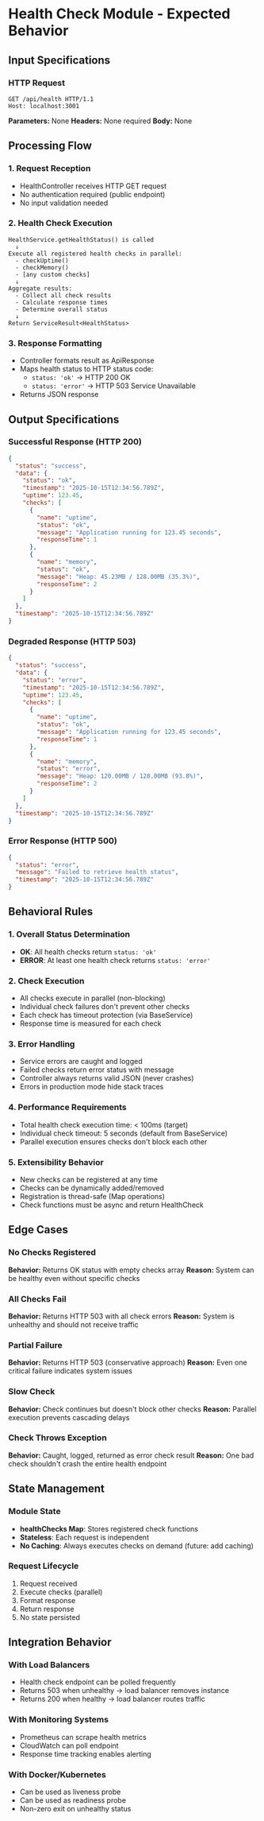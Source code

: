 # Health Check Module - Expected Behavior

## Input Specifications

### HTTP Request
```http
GET /api/health HTTP/1.1
Host: localhost:3001
```

**Parameters:** None
**Headers:** None required
**Body:** None

## Processing Flow

### 1. Request Reception
- HealthController receives HTTP GET request
- No authentication required (public endpoint)
- No input validation needed

### 2. Health Check Execution
```
HealthService.getHealthStatus() is called
  ↓
Execute all registered health checks in parallel:
  - checkUptime()
  - checkMemory()
  - [any custom checks]
  ↓
Aggregate results:
  - Collect all check results
  - Calculate response times
  - Determine overall status
  ↓
Return ServiceResult<HealthStatus>
```

### 3. Response Formatting
- Controller formats result as ApiResponse
- Maps health status to HTTP status code:
  - `status: 'ok'` → HTTP 200 OK
  - `status: 'error'` → HTTP 503 Service Unavailable
- Returns JSON response

## Output Specifications

### Successful Response (HTTP 200)

```json
{
  "status": "success",
  "data": {
    "status": "ok",
    "timestamp": "2025-10-15T12:34:56.789Z",
    "uptime": 123.45,
    "checks": [
      {
        "name": "uptime",
        "status": "ok",
        "message": "Application running for 123.45 seconds",
        "responseTime": 1
      },
      {
        "name": "memory",
        "status": "ok",
        "message": "Heap: 45.23MB / 128.00MB (35.3%)",
        "responseTime": 2
      }
    ]
  },
  "timestamp": "2025-10-15T12:34:56.789Z"
}
```

### Degraded Response (HTTP 503)

```json
{
  "status": "success",
  "data": {
    "status": "error",
    "timestamp": "2025-10-15T12:34:56.789Z",
    "uptime": 123.45,
    "checks": [
      {
        "name": "uptime",
        "status": "ok",
        "message": "Application running for 123.45 seconds",
        "responseTime": 1
      },
      {
        "name": "memory",
        "status": "error",
        "message": "Heap: 120.00MB / 128.00MB (93.8%)",
        "responseTime": 2
      }
    ]
  },
  "timestamp": "2025-10-15T12:34:56.789Z"
}
```

### Error Response (HTTP 500)

```json
{
  "status": "error",
  "message": "Failed to retrieve health status",
  "timestamp": "2025-10-15T12:34:56.789Z"
}
```

## Behavioral Rules

### 1. Overall Status Determination
- **OK**: All health checks return `status: 'ok'`
- **ERROR**: At least one health check returns `status: 'error'`

### 2. Check Execution
- All checks execute in parallel (non-blocking)
- Individual check failures don't prevent other checks
- Each check has timeout protection (via BaseService)
- Response time is measured for each check

### 3. Error Handling
- Service errors are caught and logged
- Failed checks return error status with message
- Controller always returns valid JSON (never crashes)
- Errors in production mode hide stack traces

### 4. Performance Requirements
- Total health check execution time: < 100ms (target)
- Individual check timeout: 5 seconds (default from BaseService)
- Parallel execution ensures checks don't block each other

### 5. Extensibility Behavior
- New checks can be registered at any time
- Checks can be dynamically added/removed
- Registration is thread-safe (Map operations)
- Check functions must be async and return HealthCheck

## Edge Cases

### No Checks Registered
**Behavior:** Returns OK status with empty checks array
**Reason:** System can be healthy even without specific checks

### All Checks Fail
**Behavior:** Returns HTTP 503 with all check errors
**Reason:** System is unhealthy and should not receive traffic

### Partial Failure
**Behavior:** Returns HTTP 503 (conservative approach)
**Reason:** Even one critical failure indicates system issues

### Slow Check
**Behavior:** Check continues but doesn't block other checks
**Reason:** Parallel execution prevents cascading delays

### Check Throws Exception
**Behavior:** Caught, logged, returned as error check result
**Reason:** One bad check shouldn't crash the entire health endpoint

## State Management

### Module State
- **healthChecks Map**: Stores registered check functions
- **Stateless**: Each request is independent
- **No Caching**: Always executes checks on demand (future: add caching)

### Request Lifecycle
1. Request received
2. Execute checks (parallel)
3. Format response
4. Return response
5. No state persisted

## Integration Behavior

### With Load Balancers
- Health check endpoint can be polled frequently
- Returns 503 when unhealthy → load balancer removes instance
- Returns 200 when healthy → load balancer routes traffic

### With Monitoring Systems
- Prometheus can scrape health metrics
- CloudWatch can poll endpoint
- Response time tracking enables alerting

### With Docker/Kubernetes
- Can be used as liveness probe
- Can be used as readiness probe
- Non-zero exit on unhealthy status

